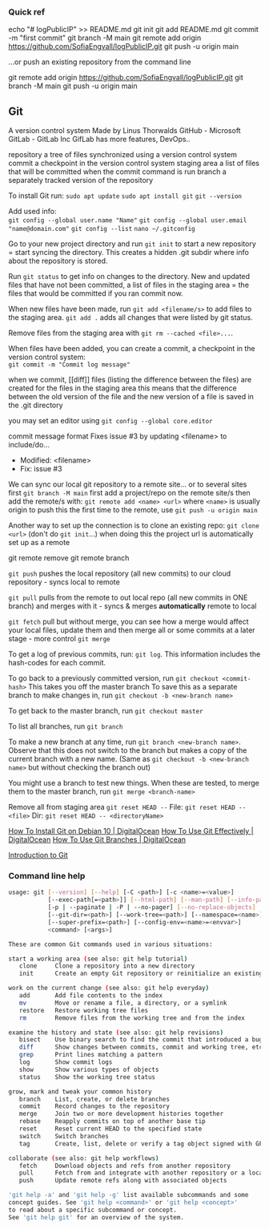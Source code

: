 
### Quick ref

echo "# logPublicIP" >> README.md
git init
git add README.md
git commit -m "first commit"
git branch -M main
git remote add origin https://github.com/SofiaEngvall/logPublicIP.git
git push -u origin main

…or push an existing repository from the command line

git remote add origin https://github.com/SofiaEngvall/logPublicIP.git
git branch -M main
git push -u origin main

## Git

A version control system
Made by Linus Thorwalds
GitHub - Microsoft
GitLab - GitLab Inc
GifLab has more features, DevOps..

repository a tree of files synchronized using a version control system
commit a checkpoint in the version control system
staging area a list of files that will be committed when the commit command is run
branch a separately tracked version of the repository

To install Git run:
`sudo apt update`
`sudo apt install git`
`git --version`

Add used info:  
`git config --global user.name "Name"`
`git config --global user.email "name@domain.com"`
`git config --list`
`nano ~/.gitconfig`


Go to your new project directory and run `git init` to start a new repository = start syncing the directory. This creates a hidden .git subdir where info about the repository is stored.

Run `git status` to get info on changes to the directory. New and updated files that have not been committed, a list of files in the staging area = the files that would be committed if you ran commit now.

When new files have been made, run `git add <filename/s>` to add files to the staging area. `git add .` adds all changes that were listed by git status.  

Remove files from the staging area with `git rm --cached <file>...`.

When files have been added, you can create a commit, a checkpoint in the version control system:  
`git commit -m "Commit log message"`

when we commit, [[diff]] files (listing the difference between the files) are created for the files in the staging area
this means that the difference between the old version of the file and the new version of a file is saved in the .git directory

you may set an editor using
`git config --global core.editor`

commit message format
Fixes issue #3 by updating \<filename\> to include/do...
- Modified: \<filename\>
- Fix: issue #3

We can sync our local git repository to a remote site... or to several sites
first `git branch -M main`
first add a project/repo on the remote site/s
then add the remote/s with: `git remote add <name> <url>` where `<name>` is usually origin
to push this the first time to the remote, use `git push -u origin main`

Another way to set up the connection is to clone an existing repo: `git clone <url>` (don't do `git init`...)
when doing this the project url is automatically set up as a remote

git remote remove
git remote branch

`git push` pushes the local repository (all new commits) to our cloud repository - syncs local to remote

`git pull` pulls from the remote to out local repo (all new commits in ONE branch) and merges with it - syncs & merges __automatically__ remote to local

`git fetch` pull but without merge, you can see how a merge would affect your local files, update them and then merge all or some commits at a later stage - more control
`git merge`



To get a log of previous commits, run: `git log`. This information includes the hash-codes for each commit.  

To go back to a previously committed version, run `git checkout <commit-hash>`
This takes you off the master branch
To save this as a separate branch to make changes in, run `git checkout -b <new-branch name>`

To get back to the master branch, run `git checkout master`

To list all branches, run `git branch`

To make a new branch at any time, run `git branch <new-branch name>`. Observe that this does not switch to the branch but makes a copy of the current branch with a new name. (Same as `git checkout -b <new-branch name>` but without checking the branch out)

You might use a branch to test new things. When these are tested, to merge them to the master branch, run `git merge <branch-name>`


Remove all from staging area `git reset HEAD --`
File: `git reset HEAD -- <file>`
Dir: `git reset HEAD -- <directoryName>`


[How To Install Git on Debian 10 | DigitalOcean](https://www.digitalocean.com/community/tutorials/how-to-install-git-on-debian-10#setting-up-git)
[How To Use Git Effectively | DigitalOcean](https://www.digitalocean.com/community/tutorials/how-to-use-git-effectively)
[How To Use Git Branches | DigitalOcean](https://www.digitalocean.com/community/tutorials/how-to-use-git-branches)

[Introduction to Git](https://www.notion.so/zarkom/Introduction-to-Git-ac396a0697704709a12b6a0e545db049)

### Command  line help

```sh
usage: git [--version] [--help] [-C <path>] [-c <name>=<value>]
           [--exec-path[=<path>]] [--html-path] [--man-path] [--info-path]
           [-p | --paginate | -P | --no-pager] [--no-replace-objects] [--bare]
           [--git-dir=<path>] [--work-tree=<path>] [--namespace=<name>]
           [--super-prefix=<path>] [--config-env=<name>=<envvar>]
           <command> [<args>]

These are common Git commands used in various situations:

start a working area (see also: git help tutorial)
   clone     Clone a repository into a new directory
   init      Create an empty Git repository or reinitialize an existing one

work on the current change (see also: git help everyday)
   add       Add file contents to the index
   mv        Move or rename a file, a directory, or a symlink
   restore   Restore working tree files
   rm        Remove files from the working tree and from the index

examine the history and state (see also: git help revisions)
   bisect    Use binary search to find the commit that introduced a bug
   diff      Show changes between commits, commit and working tree, etc
   grep      Print lines matching a pattern
   log       Show commit logs
   show      Show various types of objects
   status    Show the working tree status

grow, mark and tweak your common history
   branch    List, create, or delete branches
   commit    Record changes to the repository
   merge     Join two or more development histories together
   rebase    Reapply commits on top of another base tip
   reset     Reset current HEAD to the specified state
   switch    Switch branches
   tag       Create, list, delete or verify a tag object signed with GPG

collaborate (see also: git help workflows)
   fetch     Download objects and refs from another repository
   pull      Fetch from and integrate with another repository or a local branch
   push      Update remote refs along with associated objects

'git help -a' and 'git help -g' list available subcommands and some
concept guides. See 'git help <command>' or 'git help <concept>'
to read about a specific subcommand or concept.
See 'git help git' for an overview of the system.
```